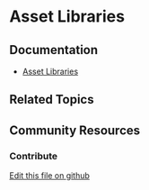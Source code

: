 # Asset Libraries

## Documentation

* [Asset Libraries](https://learn.liferay.com/dxp/7.x/en/content-authoring-and-management/asset_libraries.html)

## Related Topics

## Community Resources

### Contribute

[Edit this file on github](https://github.com/olafk/controlpanel-documentation-docs/blob/master/md/73en/com_liferay_depot_web_portlet_DepotAdminPortlet/depot_edit_depot_entry.md)
